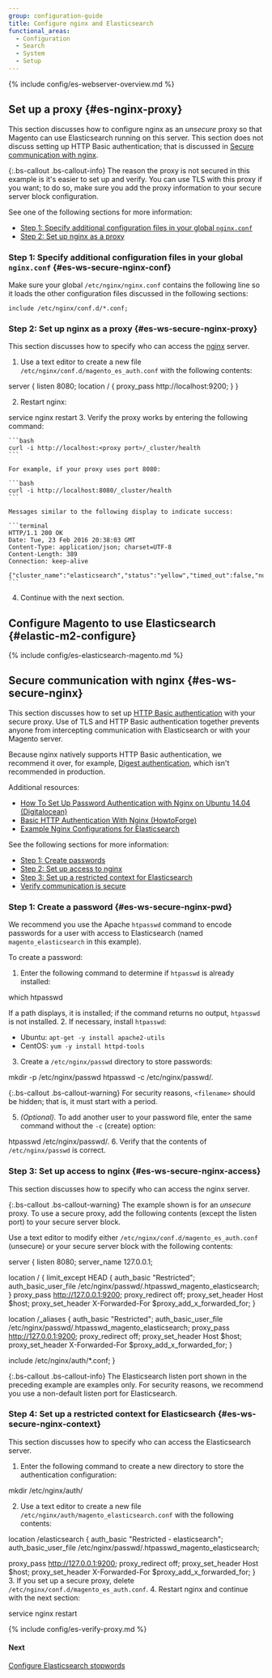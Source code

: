 ```yaml
---
group: configuration-guide
title: Configure nginx and Elasticsearch
functional_areas:
  - Configuration
  - Search
  - System
  - Setup
---
```


{% include config/es-webserver-overview.md %}

## Set up a proxy {#es-nginx-proxy}

This section discusses how to configure nginx as an *unsecure* proxy so that Magento can use Elasticsearch running on this server. This section does not discuss setting up HTTP Basic authentication; that is discussed in [Secure communication with nginx](#es-ws-secure-nginx).

{:.bs-callout .bs-callout-info}
The reason the proxy is not secured in this example is it's easier to set up and verify. You can use TLS with this proxy if you want; to do so, make sure you add the proxy information to your secure server block configuration.

See one of the following sections for more information:

* [Step 1: Specify additional configuration files in your global `nginx.conf`](#es-ws-secure-nginx-conf)
* [Step 2: Set up nginx as a proxy](#es-ws-secure-nginx-proxy)

### Step 1: Specify additional configuration files in your global `nginx.conf` {#es-ws-secure-nginx-conf}

Make sure your global `/etc/nginx/nginx.conf` contains the following line so it loads the other configuration files discussed in the following sections:

```
include /etc/nginx/conf.d/*.conf;
```

### Step 2: Set up nginx as a proxy {#es-ws-secure-nginx-proxy}

This section discusses how to specify who can access the [nginx](https://glossary.magento.com/nginx) server.

1. Use a text editor to create a new file `/etc/nginx/conf.d/magento_es_auth.conf` with the following contents:

  server {
   listen 8080;
   location / {
    proxy_pass http://localhost:9200;
   }
  }

2. Restart nginx:

  service nginx restart
3.  Verify the proxy works by entering the following command:

    ```bash
    curl -i http://localhost:<proxy port>/_cluster/health
    ```

    For example, if your proxy uses port 8080:

    ```bash
    curl -i http://localhost:8080/_cluster/health
    ```

    Messages similar to the following display to indicate success:

    ```terminal
    HTTP/1.1 200 OK
    Date: Tue, 23 Feb 2016 20:38:03 GMT
    Content-Type: application/json; charset=UTF-8
    Content-Length: 389
    Connection: keep-alive

    {"cluster_name":"elasticsearch","status":"yellow","timed_out":false,"number_of_nodes":1,"number_of_data_nodes":1,"active_primary_shards":5,"active_shards":5,"relocating_shards":0,"initializing_shards":0,"unassigned_shards":5,"delayed_unassigned_shards":0,"number_of_pending_tasks":0,"number_of_in_flight_fetch":0,"task_max_waiting_in_queue_millis":0,"active_shards_percent_as_number":50.0}
    ```

4. Continue with the next section.

## Configure Magento to use Elasticsearch {#elastic-m2-configure}

{% include config/es-elasticsearch-magento.md %}

## Secure communication with nginx {#es-ws-secure-nginx}

This section discusses how to set up [HTTP Basic authentication](http://nginx.org/en/docs/http/ngx_http_auth_basic_module.html) with your secure proxy. Use of TLS and HTTP Basic authentication together prevents anyone from intercepting communication with Elasticsearch or with your Magento server.

Because nginx natively supports HTTP Basic authentication, we recommend it over, for example, [Digest authentication](https://www.nginx.com/resources/wiki/modules/auth_digest/), which isn't recommended in production.

Additional resources:

* [How To Set Up Password Authentication with Nginx on Ubuntu 14.04 (Digitalocean)](https://www.digitalocean.com/community/tutorials/how-to-set-up-password-authentication-with-nginx-on-ubuntu-14-04)
* [Basic HTTP Authentication With Nginx (HowtoForge)](https://www.howtoforge.com/basic-http-authentication-with-nginx)
* [Example Nginx Configurations for Elasticsearch](https://gist.github.com/karmi/b0a9b4c111ed3023a52d)

See the following sections for more information:

* [Step 1: Create passwords](#es-ws-secure-nginx-pwd)
* [Step 2: Set up access to nginx](#es-ws-secure-nginx-access)
* [Step 3: Set up a restricted context for Elasticsearch](#es-ws-secure-nginx-context)
* [Verify communication is secure](#es-ws-secure-verify)

### Step 1: Create a password {#es-ws-secure-nginx-pwd}

We recommend you use the Apache `htpasswd` command to encode passwords for a user with access to Elasticsearch (named `magento_elasticsearch` in this example).

To create a password:

1. Enter the following command to determine if `htpasswd` is already installed:

  which htpasswd

 If a path displays, it is installed; if the command returns no output, `htpasswd` is not installed.
2. If necessary, install `htpasswd`:

 * Ubuntu: `apt-get -y install apache2-utils`
 * CentOS: `yum -y install httpd-tools`
3. Create a `/etc/nginx/passwd` directory to store passwords:

  mkdir -p /etc/nginx/passwd
  htpasswd -c /etc/nginx/passwd/.<filename> <username>

 {:.bs-callout .bs-callout-warning}
 For security reasons, `<filename>` should be hidden; that is, it must start with a period.

5. *(Optional).* To add another user to your password file, enter the same command without the `-c` (create) option:

  htpasswd /etc/nginx/passwd/.<filename> <username>
6. Verify that the contents of `/etc/nginx/passwd` is correct.

### Step 3: Set up access to nginx {#es-ws-secure-nginx-access}

This section discusses how to specify who can access the nginx server.

{:.bs-callout .bs-callout-warning}
The example shown is for an *unsecure* proxy. To use a secure proxy, add the following contents (except the listen port) to your secure server block.

Use a text editor to modify either `/etc/nginx/conf.d/magento_es_auth.conf` (unsecure) or your secure server block with the following contents:

 server {
  listen 8080;
  server_name 127.0.0.1;

  location / {
   limit_except HEAD {
      auth_basic "Restricted";
      auth_basic_user_file  /etc/nginx/passwd/.htpasswd_magento_elasticsearch;
   }
   proxy_pass http://127.0.0.1:9200;
   proxy_redirect off;
   proxy_set_header Host $host;
   proxy_set_header X-Forwarded-For $proxy_add_x_forwarded_for;
  }

  location /_aliases {
   auth_basic "Restricted";
   auth_basic_user_file  /etc/nginx/passwd/.htpasswd_magento_elasticsearch;
   proxy_pass http://127.0.0.1:9200;
   proxy_redirect off;
   proxy_set_header Host $host;
   proxy_set_header X-Forwarded-For $proxy_add_x_forwarded_for;
  }

  include /etc/nginx/auth/*.conf;
 }

{:.bs-callout .bs-callout-info}
The Elasticsearch listen port shown in the preceding example are examples only. For security reasons, we recommend you use a non-default listen port for Elasticsearch.

### Step 4: Set up a restricted context for Elasticsearch {#es-ws-secure-nginx-context}

This section discusses how to specify who can access the Elasticsearch server.

1. Enter the following command to create a new directory to store the authentication configuration:

  mkdir /etc/nginx/auth/

2. Use a text editor to create a new file `/etc/nginx/auth/magento_elasticsearch.conf` with the following contents:

  location /elasticsearch {
  auth_basic "Restricted - elasticsearch";
  auth_basic_user_file /etc/nginx/passwd/.htpasswd_magento_elasticsearch;

  proxy_pass http://127.0.0.1:9200;
  proxy_redirect off;
  proxy_set_header Host $host;
  proxy_set_header X-Forwarded-For $proxy_add_x_forwarded_for;
  }
3. If you set up a secure proxy, delete `/etc/nginx/conf.d/magento_es_auth.conf`.
4. Restart nginx and continue with the next section:

  service nginx restart

{% include config/es-verify-proxy.md %}

#### Next

[Configure Elasticsearch stopwords]({{page.baseurl}}/config-guide/elasticsearch/es-config-stopwords.html)
